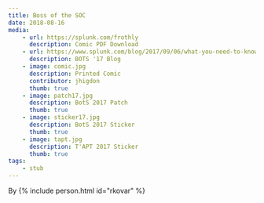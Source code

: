 ```yaml
---
title: Boss of the SOC
date: 2018-08-16
media:
    - url: https://splunk.com/frothly
      description: Comic PDF Download
    - url: https://www.splunk.com/blog/2017/09/06/what-you-need-to-know-about-boss-of-the-soc.html
      description: BOTS '17 Blog
    - image: comic.jpg
      description: Printed Comic
      contributor: jhigdon
      thumb: true
    - image: patch17.jpg
      description: BotS 2017 Patch
      thumb: true
    - image: sticker17.jpg
      description: BotS 2017 Sticker
      thumb: true
    - image: tapt.jpg
      description: T'APT 2017 Sticker
      thumb: true
tags:
    - stub
---
```

By {% include person.html id="rkovar" %}
